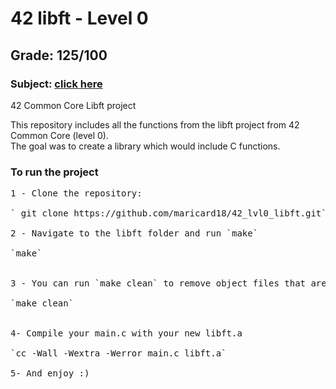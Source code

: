 # 42 libft - Level 0
## Grade: 125/100
### Subject: [click here](Extras/en.subject.pdf)

42 Common Core Libft project

This repository includes all the functions from the libft project from 42 Common Core (level 0).<br />
The goal was to create a library which would include C functions.<br />

### To run the project
<pre>
1 - Clone the repository:<br />
` git clone https://github.com/maricard18/42_lvl0_libft.git`

2 - Navigate to the libft folder and run `make`<br />
`make`<br />

3 - You can run `make clean` to remove object files that are no longer needed.<br />
`make clean` <br />

4- Compile your main.c with your new libft.a <br />
`cc -Wall -Wextra -Werror main.c libft.a`

5- And enjoy :) <br />
<pre>

